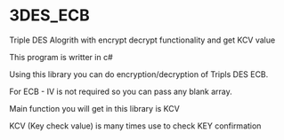 # 3DES_ECB
Triple DES Alogrith with encrypt decrypt functionality and get KCV value

This program is writter in c#

Using this library you can do encryption/decryption of Tripls DES ECB.

For ECB - IV is not required so you can pass any blank array.

Main function you will get in this library is KCV

KCV (Key check value) is many times use to check KEY confirmation
